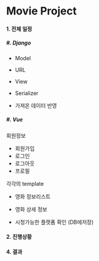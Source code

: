 # Movie Project



#### 1. 전체 일정



##### #. Django

- Model

- URL
- View
- Serializer
- 가져온 데이터 반영



##### #. Vue

회원정보

- 회원가입
- 로그인
- 로그아웃
- 프로필

각각의 template

- 영화  정보리스트

- 영화 상세 정보

- 시청가능한 플랫폼 확인 (DB에저장)

  



#### 2. 진행상황





#### 4. 결과





